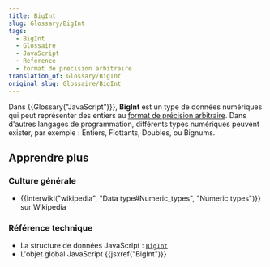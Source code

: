 ```yaml
---
title: BigInt
slug: Glossary/BigInt
tags:
  - BigInt
  - Glossaire
  - JavaScript
  - Reference
  - format de précision arbitraire
translation_of: Glossary/BigInt
original_slug: Glossaire/BigInt
---
```

Dans {{Glossary("JavaScript")}}, **BigInt** est un type de données numériques qui peut représenter des entiers au [format de précision arbitraire](https://en.wikipedia.org/wiki/Arbitrary-precision_arithmetic). Dans d'autres langages de programmation, différents types numériques peuvent exister, par exemple : Entiers, Flottants, Doubles, ou Bignums.

## Apprendre plus

### Culture générale

- {{Interwiki("wikipedia", "Data type#Numeric_types", "Numeric types")}} sur Wikipedia

### Référence technique

- La structure de données JavaScript : [`BigInt`](/fr/docs/Web/JavaScript/Data_structures#BigInt_type)
- L'objet global JavaScript {{jsxref("BigInt")}}
